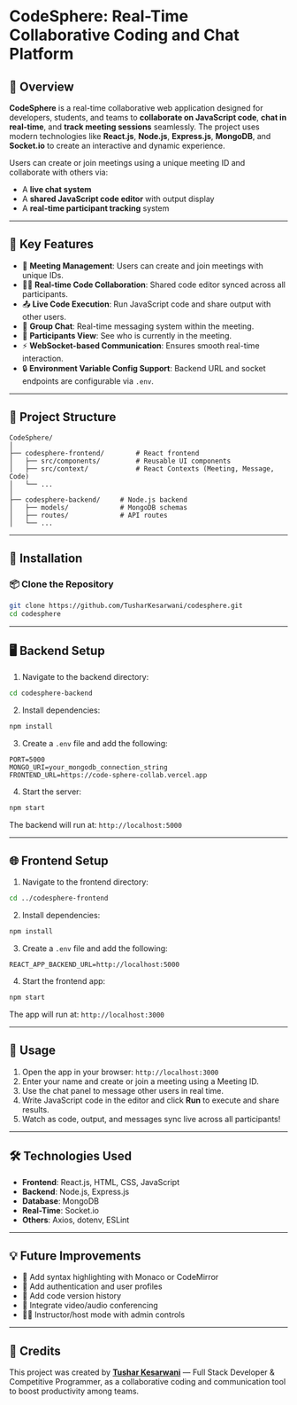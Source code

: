 # CodeSphere: Real-Time Collaborative Coding and Chat Platform

## 🚀 Overview

**CodeSphere** is a real-time collaborative web application designed for developers, students, and teams to **collaborate on JavaScript code**, **chat in real-time**, and **track meeting sessions** seamlessly. The project uses modern technologies like **React.js**, **Node.js**, **Express.js**, **MongoDB**, and **Socket.io** to create an interactive and dynamic experience.

Users can create or join meetings using a unique meeting ID and collaborate with others via:

- A **live chat system**
- A **shared JavaScript code editor** with output display
- A **real-time participant tracking** system

---

## 🌟 Key Features

- 🔐 **Meeting Management**: Users can create and join meetings with unique IDs.
- 🧑‍💻 **Real-time Code Collaboration**: Shared code editor synced across all participants.
- 📤 **Live Code Execution**: Run JavaScript code and share output with other users.
- 💬 **Group Chat**: Real-time messaging system within the meeting.
- 👥 **Participants View**: See who is currently in the meeting.
- ⚡ **WebSocket-based Communication**: Ensures smooth real-time interaction.
- 🔒 **Environment Variable Config Support**: Backend URL and socket endpoints are configurable via `.env`.

---

## 📁 Project Structure

```
CodeSphere/
│
├── codesphere-frontend/        # React frontend
│   ├── src/components/         # Reusable UI components
│   ├── src/context/            # React Contexts (Meeting, Message, Code)
│   └── ...
│
├── codesphere-backend/     # Node.js backend
│   ├── models/             # MongoDB schemas
│   ├── routes/             # API routes
│   └── ...
```

---

## 🔧 Installation

### 📦 Clone the Repository

```bash
git clone https://github.com/TusharKesarwani/codesphere.git
cd codesphere
```

---

## 🖥️ Backend Setup

1. Navigate to the backend directory:

```bash
cd codesphere-backend
```

2. Install dependencies:

```bash
npm install
```

3. Create a `.env` file and add the following:

```env
PORT=5000
MONGO_URI=your_mongodb_connection_string
FRONTEND_URL=https://code-sphere-collab.vercel.app
```

4. Start the server:

```bash
npm start
```

The backend will run at: `http://localhost:5000`

---

## 🌐 Frontend Setup

1. Navigate to the frontend directory:

```bash
cd ../codesphere-frontend
```

2. Install dependencies:

```bash
npm install
```

3. Create a `.env` file and add the following:

```env
REACT_APP_BACKEND_URL=http://localhost:5000
```

4. Start the frontend app:

```bash
npm start
```

The app will run at: `http://localhost:3000`

---

## 🧠 Usage

1. Open the app in your browser: `http://localhost:3000`
2. Enter your name and create or join a meeting using a Meeting ID.
3. Use the chat panel to message other users in real time.
4. Write JavaScript code in the editor and click **Run** to execute and share results.
5. Watch as code, output, and messages sync live across all participants!

---

## 🛠️ Technologies Used

- **Frontend**: React.js, HTML, CSS, JavaScript
- **Backend**: Node.js, Express.js
- **Database**: MongoDB
- **Real-Time**: Socket.io
- **Others**: Axios, dotenv, ESLint

---

## 💡 Future Improvements

- 🧪 Add syntax highlighting with Monaco or CodeMirror
- 🔐 Add authentication and user profiles
- 📜 Add code version history
- 🎥 Integrate video/audio conferencing
- 🧑‍🏫 Instructor/host mode with admin controls

---

## 🙌 Credits

This project was created by [**Tushar Kesarwani**](https://github.com/TusharKesarwani) — Full Stack Developer & Competitive Programmer, as a collaborative coding and communication tool to boost productivity among teams.
